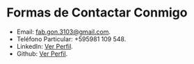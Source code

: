 # Formas de Contactar Conmigo

* Email: <a href="mailto:fab.gon.3103@gmail.com">fab.gon.3103@gmail.com</a>.
* Teléfono Particular: +595981 109 548.
* LinkedIn: <a href="https://www.linkedin.com/in/fabio-antonio-gonz%C3%A1lez-sosa-70063a5b/">Ver Perfil</a>.
* Github: <a href="https://github.com/fabiuxx">Ver Perfil</a>.